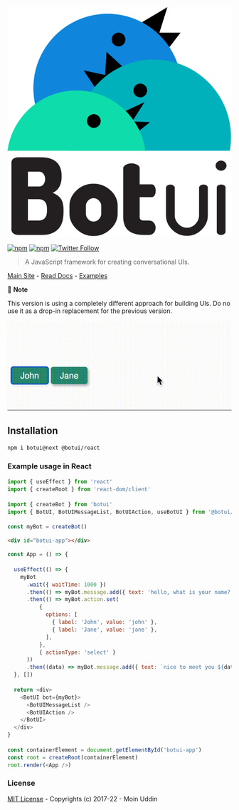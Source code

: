 ![logo](assets/logo.svg)

[![npm](https://img.shields.io/npm/v/botui.svg?style=flat-square)](https://www.npmjs.com/package/botui) [![npm](https://img.shields.io/npm/dm/botui.svg?style=flat-square)](https://www.npmjs.com/package/botui) [![Twitter Follow](https://img.shields.io/twitter/follow/moinism)](https://twitter.com/moinism)

> A JavaScript framework for creating conversational UIs.


[Main Site](https://botui.org) - [Read Docs](https://docs.botui.org) - [Examples](https://github.com/moinism/botui-examples)

🚨 **Note**

This version is using a completely different approach for building UIs. Do no use it as a drop-in replacement for the previous version.

![botui preview](assets/botui_preview.gif)

## Installation

```bash
npm i botui@next @botui/react
```

### Example usage in React

```js
import { useEffect } from 'react'
import { createRoot } from 'react-dom/client'

import { createBot } from 'botui'
import { BotUI, BotUIMessageList, BotUIAction, useBotUI } from '@botui/react'

const myBot = createBot()
```

```html
<div id="botui-app"></div>
```

```js
const App = () => {

  useEffect(() => {
    myBot
      .wait({ waitTime: 1000 })
      .then(() => myBot.message.add({ text: 'hello, what is your name?' }))
      .then(() => myBot.action.set(
          {
            options: [
              { label: 'John', value: 'john' },
              { label: 'Jane', value: 'jane' },
            ],
          },
          { actionType: 'select' }
      ))
      .then((data) => myBot.message.add({ text: `nice to meet you ${data.selected.label}` }))
  }, [])

  return <div>
    <BotUI bot={myBot}>
      <BotUIMessageList />
      <BotUIAction />
    </BotUI>
  </div>
}

const containerElement = document.getElementById('botui-app')
const root = createRoot(containerElement)
root.render(<App />)
```

### License

[MIT License](https://github.com/moinism/botui/blob/master/LICENSE) - Copyrights (c) 2017-22 - Moin Uddin
